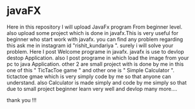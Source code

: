 # javaFX
Here in this repository I will upload JavaFx program From beginner level.
also upload some project which is done in javafx.This is very useful for beginner who start work with javafx.
you can find any problem regarding this ask me in  instagram id "rishit_kundariya ". surely i will solve your problem.
Here I post Welcome programe in javafx. javafx is use to devlop destop Application.
also I post programe in which load the image from your pc to java Application.
other 2 are small project with is done by me in this one of this " TicTacToe game " and other one is " Simple Calculator ".
tictactoe gmae which is very simply code by me so that anyone can understand. also 
Calculator is made simply and code by me simply so that due to small project beginner learn very well and devlop many more....


thank you !!!
